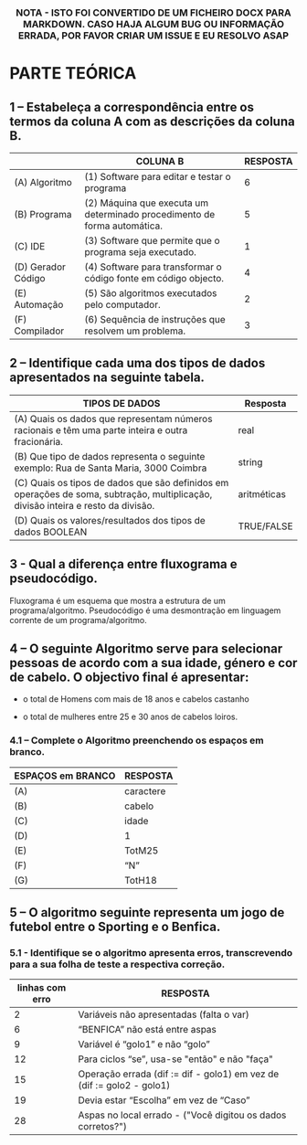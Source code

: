 <div align="center">
<h3>

**NOTA - ISTO FOI CONVERTIDO DE UM FICHEIRO DOCX PARA MARKDOWN. CASO HAJA ALGUM BUG OU INFORMAÇÃO ERRADA, POR FAVOR CRIAR UM ISSUE E EU RESOLVO ASAP**

</h>
</div>

# PARTE TEÓRICA

## 1 – Estabeleça a correspondência entre os termos da **coluna A** com as descrições da **coluna B**.

|                      | COLUNA B                                                                   | RESPOSTA |
|----------------------|----------------------------------------------------------------------------|----------|
| \(A\) Algoritmo      | \(1\) Software para editar e testar o programa                             | 6        |
| \(B\) Programa       | \(2\) Máquina que executa um determinado procedimento de forma automática. | 5        |
| \(C\) IDE            | \(3\) Software que permite que o programa seja executado.                  | 1        |
| \(D\) Gerador Código | \(4\) Software para transformar o código fonte em código objecto.          | 4        |
| \(E\) Automação      | \(5\) São algoritmos executados pelo computador.                           | 2        |
| \(F\) Compilador     | \(6\) Sequência de instruções que resolvem um problema.                    | 3        |

## 2 – Identifique cada uma dos tipos de dados apresentados na seguinte tabela.

| **TIPOS DE DADOS**                                  | **Resposta**  |
| -------------------------------------------------- | ------------- |
| (A) Quais os dados que representam números racionais e têm uma parte inteira e outra fracionária. | real          |
| (B) Que tipo de dados representa o seguinte exemplo: Rua de Santa Maria, 3000 Coimbra | string        |
| (C) Quais os tipos de dados que são definidos em operações de soma, subtração, multiplicação, divisão inteira e resto da divisão. | aritméticas   |
| (D) Quais os valores/resultados dos tipos de dados BOOLEAN | TRUE/FALSE    |


## 3 - Qual a diferença entre fluxograma e pseudocódigo.
Fluxograma é um esquema que mostra a estrutura de um programa/algoritmo. Pseudocódigo é uma desmontração em linguagem corrente de um programa/algoritmo.

## 4 – O seguinte Algoritmo serve para selecionar pessoas de acordo com a sua idade, género e cor de cabelo. O objectivo final é apresentar:

- o total de Homens com mais de 18 anos e cabelos castanho

- o total de mulheres entre 25 e 30 anos de cabelos loiros.

### 4.1 – Complete o Algoritmo preenchendo os espaços em branco.

| ESPAÇOS em BRANCO | RESPOSTA  |
|-------------------|-----------|
| \(A\)             | caractere |
| \(B\)             | cabelo    |
| \(C\)             | idade     |
| \(D\)             | 1         |
| \(E\)             | TotM25    |
| \(F\)             | “N”       |
| \(G\)             | TotH18    |

## 5 – O algoritmo seguinte representa um jogo de futebol entre o Sporting e o Benfica.

### 5.1 - Identifique se o algoritmo apresenta erros, transcrevendo para a sua folha de teste a respectiva correção.

| linhas com erro | RESPOSTA                                                              |
|-----------------|-----------------------------------------------------------------------|
| 2               | Variáveis não apresentadas (falta o var)                              |
| 6               | “BENFICA” não está entre aspas                                        |
| 9               | Variável é “golo1” e não “golo”                                       |
| 12              | Para ciclos “se”, usa-se "então" e não "faça"                         |
| 15              | Operação errada (dif := dif - golo1) em vez de (dif := golo2 - golo1) |
| 19              | Devia estar “Escolha” em vez de “Caso”                                |
| 28              | Aspas no local errado - ("Você digitou os dados corretos?")           |
